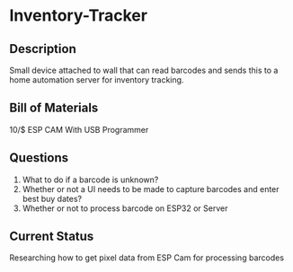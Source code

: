 # Inventory-Tracker
## Description
Small device attached to wall that can read barcodes and sends this to a home automation server for inventory tracking.
## Bill of Materials
10/$ ESP CAM With USB Programmer
## Questions
1. What to do if a barcode is unknown?
2. Whether or not a UI needs to be made to capture barcodes and enter best buy dates?
3. Whether or not to process barcode on ESP32 or Server
## Current Status
Researching how to get pixel data from ESP Cam for processing barcodes

